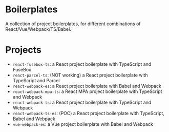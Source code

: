 # Boilerplates
A collection of project boilerplates, for different combinations of React/Vue/Webpack/TS/Babel.

# Projects
- `react-fusebox-ts`: a React project boilerplate with TypeScript and FuseBox
- `react-parcel-ts`: (NOT working) a React project boilerplate with TypeScript and Parcel
- `react-webpack-es`: a React project boilerplate with Babel and Webpack
- `react-webpack-mpa-ts`: a React MPA project boilerplate with TypeScript and Webpack
- `react-webpack-ts`: a React project boilerplate with TypeScript and Webpack
- `react-webpack-ts-es`: (POC) a React project boilerplate with TypeScript, Babel and Webpack
- `vue-webpack-es`: a Vue project boilerplate with Babel and Webpack
